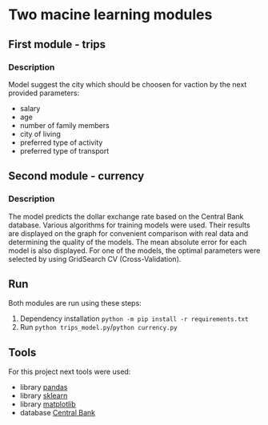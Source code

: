 # Two macine learning modules

## First module - trips

### Description

Model suggest the city which should be choosen 
for vaction by the next provided parameters:
 - salary
 - age
 - number of family members
 - city of living
 - preferred type of activity
 - preferred type of transport

## Second module - currency

### Description

The model predicts the dollar exchange rate based on the Central Bank database.
Various algorithms for training models were used.
Their results are displayed on the graph for convenient
comparison with real data and determining the quality of the models.
The mean absolute error for each model is also displayed.
For one of the models, the optimal parameters were selected
by using GridSearch CV (Cross-Validation).

## Run

Both modules are run using these steps:
1. Dependency installation `python -m pip install -r requirements.txt`
2. Run `python trips_model.py`/`python currency.py`
 
## Tools
For this project next tools were used:
 - library [pandas](https://pandas.pydata.org/)
 - library [sklearn](https://scikit-learn.org/stable/)
 - library [matplotlib](https://matplotlib.org/3.3.2/index.html)
 - database [Central Bank](http://www.cbr.ru/currency_base/dynamics/)
 
 
 
